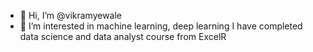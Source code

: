 - 👋 Hi, I’m @vikramyewale
- 👀 I’m interested in machine learning, deep learning
 I have completed data science and data analyst course from ExcelR 
<!---
vikramyewale/vikramyewale is a ✨ special ✨ repository because its `README.md` (this file) appears on your GitHub profile.
You can click the Preview link to take a look at your changes.
--->
